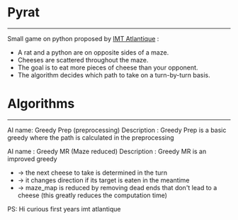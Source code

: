 # Pyrat
-----------

Small game on python proposed by [IMT Atlantique](https://formations.imt-atlantique.fr/pyrat/) :  
* A rat and a python are on opposite sides of a maze. 
* Cheeses are scattered throughout the maze. 
* The goal is to eat more pieces of cheese than your opponent. 
* The algorithm decides which path to take on a turn-by-turn basis.

# Algorithms 
-----------

AI name: Greedy Prep (preprocessing)
Description : Greedy Prep is a basic greedy where the path is calculated in the preprocessing


AI name : Greedy MR (Maze reduced)
Description : Greedy MR is an improved greedy 

*   -> the next cheese to take is determined in the turn
*   -> it changes direction if its target is eaten in the meantime
*   -> maze_map is reduced by removing dead ends that don't lead to a cheese (this greatly reduces the computation time)

  
  
  

PS: Hi curious first years imt atlantique
